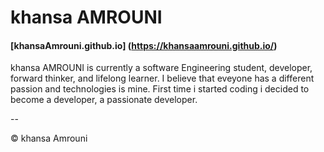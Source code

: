 # khansa AMROUNI

####  [khansaAmrouni.github.io] (https://khansaamrouni.github.io/)


khansa AMROUNI is currently a software Engineering student, developer, forward thinker, and lifelong learner.
I believe that eveyone has a different passion and technologies is mine.
First time i started coding i decided to become a developer, a passionate developer.





--
	
&#x00A9; khansa Amrouni 
